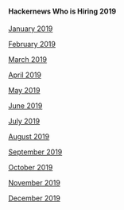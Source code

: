 #### Hackernews Who is Hiring 2019

[January 2019](https://news.ycombinator.com/item?id=18807017)

[February 2019](https://news.ycombinator.com/item?id=19055166)

[March 2019](https://news.ycombinator.com/item?id=19281834)

[April 2019]()

[May 2019]()

[June 2019]()

[July 2019]()

[August 2019]()

[September 2019]()

[October 2019]()

[November 2019]()

[December 2019]()

